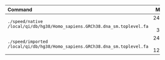 | Command | Mean [s] | Min [s] | Max [s] | Relative |
|:---|---:|---:|---:|---:|
| `./speed/native /local/qi/db/hg38/Homo_sapiens.GRCh38.dna_sm.toplevel.fa` | 2485.163 ± 395.734 | 2050.087 | 3031.333 | 1.00 ± 0.52 |
| `./speed/imported /local/qi/db/hg38/Homo_sapiens.GRCh38.dna_sm.toplevel.fa` | 2474.497 ± 1214.150 | 303.033 | 3061.138 | 1.00 |
